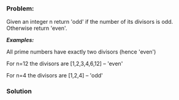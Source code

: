 ### Problem:
<p>Given an integer n return &apos;odd&apos; if the number of its divisors is odd. 
Otherwise return &apos;even&apos;.</p>
<p><strong><em>Examples:</em></strong></p>
<p>All prime numbers have exactly two divisors (hence &apos;even&apos;)</p>
<p>For n=12 the divisors are [1,2,3,4,6,12] &#x2013; &apos;even&apos;</p>
<p>For n=4 the divisors are [1,2,4] &#x2013; &apos;odd&apos;</p>

### Solution